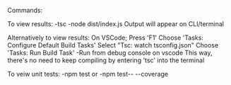 Commands:

To view results:
-tsc
-node dist/index.js
Output will appear on CLI/terminal

Alternatively to view results:
On VSCode;
Press 'F1'
Choose 'Tasks: Configure Default Build Tasks'
Select "Tsc: watch tsconfig.json"
Choose 'Tasks: Run Build Task'
-Run from debug console on vscode
This way, there's no need to keep compiling by entering 'tsc' into the terminal

To veiw unit tests: 
-npm test
or
-npm test-- --coverage
